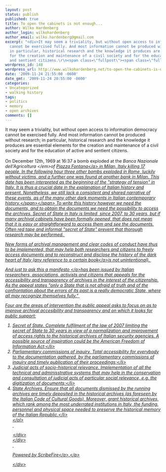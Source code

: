 ```yaml
---
layout: post
status: publish
published: true
title: To open the cabinets is not enough...
author: Wilko Hardenberg
author_login: wilkohardenberg
author_email: wilko.hardenberg@gmail.com
excerpt: "<div>It may seem a triviality, but without open access to information democracy
  cannot be exercised fully. And most information cannot be produced without research;
  in particular, historical research and the knowledge it produces are essential elements
  for the creation and maintenance of a civil society and for the education of active
  and sentient citizens.\r\n<span class=\"fullpost\"><span class=\"fullpost\">\r\n"
wordpress_id: 148
wordpress_url: http://www.wilkohardenberg.net/to-open-the-cabinets-is-not-enough/
date: '2009-11-24 21:55:00 -0600'
date_gmt: '2009-11-24 20:55:00 -0600'
categories:
- Uncategorized
- walking history
tags:
- politics
- memory
- open archives
comments: []
---
```

<div>It may seem a triviality, but without open access to information democracy cannot be exercised fully. And most information cannot be produced without research; in particular, historical research and the knowledge it produces are essential elements for the creation and maintenance of a civil society and for the education of active and sentient citizens.<br />
<span class="fullpost"><span class="fullpost"><br />
<a id="more"></a><a id="more-148"></a>On December 12th, 1969 at 16:37 a bomb exploded at the <em>Banca Nazionale dell'Agricoltura <&#47;em>of <a href="http:&#47;&#47;en.wikipedia.org&#47;wiki&#47;Piazza_Fontana" target="_blank">Piazza Fontana<&#47;a>&nbsp;in Milan, Italy killing 17 people. In the following hour three other bombs exploded in Rome, luckily without victims, and a further one was found at another bank in Milan. This date has been interpreted as the beginning of the "strategy of tension" in Italy. It is thus a crucial date in the explanation of Italian history and present. Nonetheless, we still lack a consistent and shared narrative of these events, as of the many other dark moments in Italian contemporary history.<&#47;span><&#47;span>&nbsp;To write this history however we need the documents, and to obtain the documents we need the possibility to access the archives. Secret of State in Italy is limited, since 2007, to 30 years, but if many archival cabinets have been formally opened, that does not mean that it is easy or straightforward to access them and see the documents. Often red tape and informal "secret of State" prevent that thorough research may be performed.&nbsp;</p>
<p>New forms of archival management and clear codes of conduct have thus to be implemented, that may help both researchers and citizens to freely access documents and to reconstruct and disclose the history of the dark heart of Italy (any reference to <a href="http:&#47;&#47;www.amazon.co.uk&#47;Dark-Heart-Italy-Travels-Through&#47;dp&#47;0571205925" target="_blank">a certain book<&#47;a>is not unintentional).&nbsp;</p>
<p>And just to ask this a <a href="http:&#47;&#47;www.28maggio74.brescia.it&#47;APRIRE_GLI_ARMADI_16nov4.pdf" target="_blank">manifesto <&#47;a>has been issued by Italian researchers, associations, activists and citizens that appeals for the accessibility and transparency of archives in the interest of the citizenship. As the appeal states "only a State that is not afraid of truth and of the confrontation about the errors of its past is a really democratic State, where all may recognize themselves fully."&nbsp;</p>
<p>Four are the areas of intervention the public appeal asks to focus on as to improve archival accesibility and transparency and on which it looks for public support:</p>
<ol>
<li>Secret of State. Complete fulfilment of the law of 2007 limiting the secret of State to 30 years in view of a normalization and improvement of access rights to the historical archives of Italian security agencies. A possible source of inspiration could be the American Freedom of Information Act;<&#47;li>
<li>Parliamentary commissions of inquiry. Total accessibility for everybody to the documentation gathered&nbsp; by the parliamentary commissions of inquiry and timely publication of their proceedings;<&#47;li>
<li>Judicial acts of socio-historical relevance. Implementation of all the technical and adminisstrative systems that may help in the conservation and consultation of judicial acts of particular social relevance, e.g. the digitization of documents;<&#47;li>
<li>State Archives. Ensure that all documents dismissed by the running archives are timely deposited in the historical archives (as foreseen by the Italian Code of Cultural Goods). Moreover, grant historical archives, which rank among the most underrated institutions in Italy, the funding, personnel and physical space needed to preserve the historical memory of the Italian Republic.<&#47;li><br />
<&#47;ol><br />
&nbsp;</p>
<div class="zemanta-pixie">
<div class="p_embed p_image_embed"><img src="http:&#47;&#47;www.wilkohardenberg.net&#47;wp-content&#47;uploads&#47;2009&#47;11&#47;media_httpimgzemantac_wuxuk.gif.scaled500.gif" alt="Media_httpimgzemantac_wuxuk" width="1" height="1" &#47;><&#47;div><br />
<&#47;div><br />
&nbsp;</p>
<p class="scribefire-powered">Powered by <a href="http:&#47;&#47;www.scribefire.com&#47;">ScribeFire<&#47;a>.<&#47;p></p>
<p><&#47;div></p>
